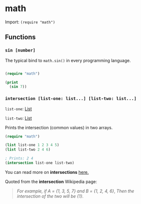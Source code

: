 # math

Import: `(require "math")`

## Functions

### `sin [number]`

The typical bind to `math.sin()` in every programming language.

```lisp

(require "math")

(print 
  (sin 7))

```

### `intersection [list-one: list...] [list-two: list...]`

`list-one`: [List](../Language/Types/List.md)

`list-two`: [List](../Language/Types/List.md)

Prints the intersection (common values) in two arrays.

```lisp
(require "math")

(list list-one 1 2 3 4 5)
(list list-two 2 4 6)

; Prints: 2 4
(intersection list-one list-two)
```

You can read more on **intersections** [here.](https://en.wikipedia.org/wiki/Intersection)

Quoted from the **intersection** Wikipedia page:
> *For example, if A = {1, 3, 5, 7} and B = {1, 2, 4, 6}*,
> *Then the intersection of the two will be {1}.*
